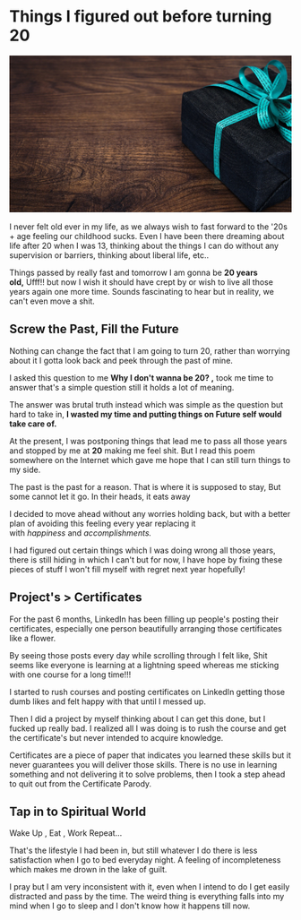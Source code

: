 # Things I figured out before turning 20

![](/images/blog1-pic1.jpg "main pic")

I never felt old ever in my life, as we always wish to fast forward to the '20s + age feeling our childhood sucks. Even I have been there dreaming about life after 20 when I was 13, thinking about the things I can do without any supervision or barriers, thinking about liberal life, etc..

Things passed by really fast and tomorrow I am gonna be **20 years old,** Ufff!! but now I wish it should have crept by or wish to live all those years again one more time. Sounds fascinating to hear but in reality, we can't even move a shit.

## Screw the Past, Fill the Future

Nothing can change the fact that I am going to turn 20, rather than worrying about it I gotta look back and peek through the past of mine.

 I asked this question to me **Why I don't wanna be 20? ,** took me time to answer that's a simple question still it holds a lot of meaning.

The answer was brutal truth instead which was simple as the question but hard to take in, **I wasted my time and putting things on Future self would take care of.**

At the present, I was postponing things that lead me to pass all those years and stopped by me at **20** making me feel shit. But I read this poem somewhere on the Internet which gave me hope that I can still turn things to my side.

The past is the past for a reason. That is where it is supposed to stay, But some cannot let it go. In their heads, it eats away

I decided to move ahead without any worries holding back, but with a better plan of avoiding this feeling every year replacing it with *happiness* and *accomplishments.*

I had figured out certain things which I was doing wrong all those years, there is still hiding in which I can't but for now, I have hope by fixing these pieces of stuff I won't fill myself with regret next year hopefully!

## Project's > Certificates

For the past 6 months, LinkedIn has been filling up people's posting their certificates, especially one person beautifully arranging those certificates like a flower. 

By seeing those posts every day while scrolling through I felt like, Shit seems like everyone is learning at a lightning speed whereas me sticking with one course for a long time!!!

I started to rush courses and posting certificates on LinkedIn getting those dumb likes and felt happy with that until I messed up.

Then I did a project by myself thinking about I can get this done, but I fucked up really bad. I realized all I was doing is to rush the course and get the certificate's but never intended to acquire knowledge.

Certificates are a piece of paper that indicates you learned these skills but it never guarantees you will deliver those skills. There is no use in learning something and not delivering it to solve problems, then I took a step ahead to quit out from the Certificate Parody.

## Tap in to Spiritual World

Wake Up , Eat , Work Repeat... 

That's the lifestyle I had been in, but still whatever I do there is less satisfaction when I go to bed everyday night. A feeling of incompleteness which makes me drown in the lake of guilt.

I pray but I am very inconsistent with it, even when I intend to do I get easily distracted and pass by the time. The weird thing is everything falls into my mind when I go to sleep and I don't know how it happens till now.




